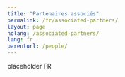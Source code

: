 ```yaml
---
title: "Partenaires associés"
permalink: /fr/associated-partners/
layout: page
nolang: /associated-partners/
lang: fr
parenturl: /people/
---
```


placeholder FR